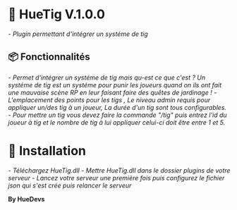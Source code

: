 # 💼  HueTig V.1.0.0
*- Plugin permettant d'intégrer un systéme de tig*
## 📦 Fonctionnalités 
*- Permet d'intégrer un systéme de tig mais qu-est ce que c'est ? Un systéme de tig est un systéme pour punir les joueurs quand on ils ont fait une mauvaise scène RP en leur faisant faire des quêtes de jardinage !*
*- L'emplacement des points pour les tigs , Le niveau admin requis pour appliquer un/des tig à un joueur, La durée d'un tig sont tous configurables.*
*- Pour mettre un tig vous devez faire la commande "/tig" puis entrez l'id du joueur à tig et le nombre de tig à lui appliquer celui-ci doit être entre 1 et 5.*
# 👷 Installation 
*- Téléchargez HueTig.dll*
*- Mettre HueTig.dll dans le dossier plugins de votre serveur*
*- Lancez votre serveur une première fois puis configurez le fichier json qui s'est crée puis relancer le serveur*

**By HueDevs**
